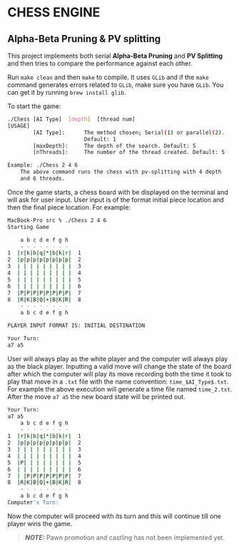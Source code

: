 # CHESS ENGINE

## Alpha-Beta Pruning & PV splitting

This project implements both serial **Alpha-Beta Pruning** and **PV Splitting** and then tries to compare the performance against each other.

Run ```make clean``` and then ```make``` to compile. It uses ```GLib``` and if the ```make``` command generates errors related to ```GLib```, make sure you have ```GLib```. You can get it by running ```brew install glib```.

To start the game:

```bash
./Chess [AI Type]  [depth]  [thread num]
[USAGE]
        [AI Type]:      The method chosen; Serial(1) or parallel(2).
                        Default: 1
        [maxDepth]:     The depth of the search. Default: 5
        [nThreads]:     The number of the thread created. Default: 5

Example: ./Chess 2 4 6
    The above command runs the chess with pv-splitting with 4 depth
    and 6 threads. 

```

Once the game starts, a chess board with be displayed on the terminal and will ask for user input. User input is of the format initial piece location and then the final piece location.
For example:

```bash
MacBook-Pro src % ./Chess 2 4 6 
Starting Game

    a b c d e f g h 
    - - - - - - - - 
1  |r|k|b|q|*|b|k|r|  1
2  |p|p|p|p|p|p|p|p|  2
3  | | | | | | | | |  3
4  | | | | | | | | |  4
5  | | | | | | | | |  5
6  | | | | | | | | |  6
7  |P|P|P|P|P|P|P|P|  7
8  |R|K|B|Q|+|B|K|R|  8
    - - - - - - - - 
    a b c d e f g h 

PLAYER INPUT FORMAT IS: INITIAL DESTINATION

Your Turn: 
a7 a5
```

User will always play as the white player and the computer will always play as the black player. Inputting a valid move will change the state of the board after which the computer will play its move recording both the time it took to play that move in a ```.txt``` file with the name convention: ```time_$AI_Type$.txt```. For example the above execution will generate a time file named ```time_2.txt```. After the move ```a7 a5``` the new board state will be printed out.

```bash
Your Turn: 
a7 a5
    a b c d e f g h 
    - - - - - - - - 
1  |r|k|b|q|*|b|k|r|  1
2  |p|p|p|p|p|p|p|p|  2
3  | | | | | | | | |  3
4  | | | | | | | | |  4
5  |P| | | | | | | |  5
6  | | | | | | | | |  6
7  | |P|P|P|P|P|P|P|  7
8  |R|K|B|Q|+|B|K|R|  8
    - - - - - - - - 
    a b c d e f g h 
Computer's Turn: 

```

Now the computer will proceed with its turn and this will continue till one player wins the game.

> **_NOTE:_** Pawn promotion and castling has not been implemented yet.


